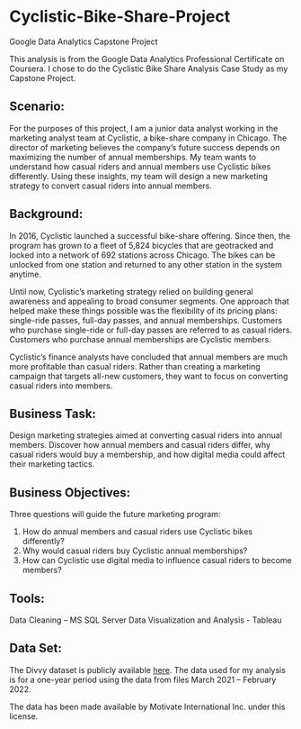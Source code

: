 # Cyclistic-Bike-Share-Project
Google Data Analytics Capstone Project

 
This analysis is from the Google Data Analytics Professional Certificate on Coursera. I chose to do the Cyclistic Bike Share Analysis Case Study as my Capstone Project.

## Scenario:
For the purposes of this project, I am a junior data analyst working in the marketing analyst team at Cyclistic, a bike-share company in Chicago. The director of marketing believes the company’s future success depends on maximizing the number of annual memberships. My team wants to understand how casual riders and annual members use Cyclistic bikes differently. Using these insights, my team will design a new marketing strategy to convert casual riders into annual members. 

## Background:
In 2016, Cyclistic launched a successful bike-share offering. Since then, the program has grown to a fleet of 5,824 bicycles that are geotracked and locked into a network of 692 stations across Chicago. The bikes can be unlocked from one station and returned to any other station in the system anytime.

Until now, Cyclistic’s marketing strategy relied on building general awareness and appealing to broad consumer segments. One approach that helped make these things possible was the flexibility of its pricing plans: single-ride passes, full-day passes, and annual memberships. Customers who purchase single-ride or full-day passes are referred to as casual riders. Customers who purchase annual memberships are Cyclistic members.

Cyclistic’s finance analysts have concluded that annual members are much more profitable than casual riders. Rather than creating a marketing campaign that targets all-new customers, they want to focus on  converting casual riders into members. 

## Business Task:

Design marketing strategies aimed at converting casual riders into annual members. Discover how annual members and casual riders differ, why casual riders would buy a membership, and how digital media could affect their marketing tactics. 

## Business Objectives:

Three questions will guide the future marketing program: 

1.	How do annual members and casual riders use Cyclistic bikes differently? 
2.	Why would casual riders buy Cyclistic annual memberships? 
3.	How can Cyclistic use digital media to influence casual riders to become members?

## Tools:

Data Cleaning – MS SQL Server
Data Visualization and Analysis - Tableau

## Data Set:

The Divvy dataset is publicly available [here](https://divvy-tripdata.s3.amazonaws.com/index.html). The data used for my analysis is for a one-year period using the data from files March 2021 – February 2022.

The data has been made available by Motivate International Inc. under this license.

